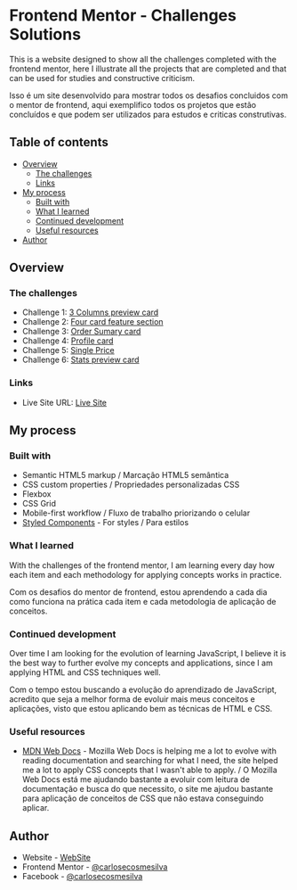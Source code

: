 # Frontend Mentor - Challenges Solutions

This is a website designed to show all the challenges completed with the frontend mentor, here I illustrate all the projects that are completed and that can be used for studies and constructive criticism. 

Isso é um site desenvolvido para mostrar todos os desafios concluidos com o mentor de frontend, aqui exemplifico todos os projetos que estão concluídos e que podem ser utilizados para estudos e criticas construtivas.

## Table of contents

- [Overview](#overview)
  - [The challenges](#the-challenges)
  - [Links](#links)
- [My process](#my-process)
  - [Built with](#built-with)
  - [What I learned](#what-i-learned)
  - [Continued development](#continued-development)
  - [Useful resources](#useful-resources)
- [Author](#author)


## Overview
### The challenges

- Challenge 1: [3 Columns preview card](https://laughing-wiles-b0bfb6.netlify.app/3-column-preview-card/index.html)
- Challenge 2: [Four card feature section](https://laughing-wiles-b0bfb6.netlify.app/four-card-feature-section/index.html)
- Challenge 3: [Order Sumary card](https://laughing-wiles-b0bfb6.netlify.app/order-summary-card/index.html)
- Challenge 4: [Profile card](https://laughing-wiles-b0bfb6.netlify.app/profile-card-component/index.html) 
- Challenge 5: [Single Price](https://laughing-wiles-b0bfb6.netlify.app/single-price-grid-component/index.html)
- Challenge 6: [Stats preview card](https://laughing-wiles-b0bfb6.netlify.app/stats-preview-card-component/index.html)

### Links

- Live Site URL: [Live Site](https://laughing-wiles-b0bfb6.netlify.app)

## My process

### Built with

- Semantic HTML5 markup / Marcação HTML5 semântica
- CSS custom properties / Propriedades personalizadas CSS
- Flexbox
- CSS Grid
- Mobile-first workflow / Fluxo de trabalho priorizando o celular
- [Styled Components](https://styled-components.com/) - For styles / Para estilos


### What I learned

With the challenges of the frontend mentor, I am learning every day how each item and each methodology for applying concepts works in practice.

Com os desafios do mentor de frontend, estou aprendendo a cada dia como funciona na prática cada item e cada metodologia de aplicação de conceitos.

### Continued development

Over time I am looking for the evolution of learning JavaScript, I believe it is the best way to further evolve my concepts and applications, since I am applying HTML and CSS techniques well.

Com o tempo estou buscando a evolução do aprendizado de JavaScript, acredito que seja a melhor forma de evoluir mais meus conceitos e aplicações, visto que estou aplicando bem as técnicas de HTML e CSS.

### Useful resources

- [MDN Web Docs](https://developer.mozilla.org/pt-BR/docs/Web/CSS) - Mozilla Web Docs is helping me a lot to evolve with reading documentation and searching for what I need, the site helped me a lot to apply CSS concepts that I wasn't able to apply. / O Mozilla Web Docs está me ajudando bastante a evoluir com leitura de documentação e busca do que necessito, o site me ajudou bastante para aplicação de conceitos de CSS que não estava conseguindo aplicar.

## Author

- Website - [WebSite](https://carlosecosmesilva.github.io/portfolio-novo/)
- Frontend Mentor - [@carlosecosmesilva](https://www.frontendmentor.io/profile/carlosecosmesilva)
- Facebook - [@carlosecosmesilva](https://www.facebook.com/carlosecosmedasilva/)

